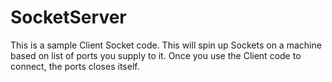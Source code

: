 SocketServer
============

This is a sample Client Socket code. This will spin up Sockets on a machine based on list of ports you supply to it. 
Once you use the Client code to connect, the ports closes itself.

